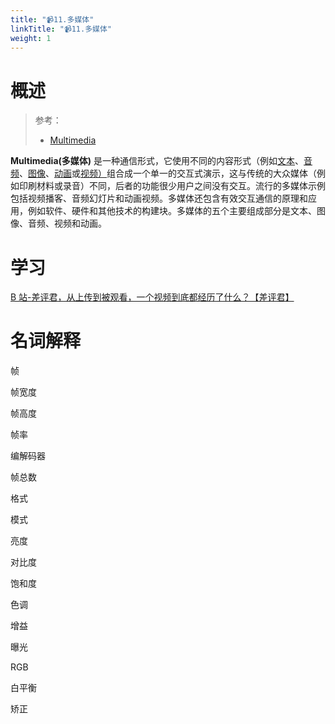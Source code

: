 ```yaml
---
title: "📹11.多媒体"
linkTitle: "📹11.多媒体"
weight: 1
---
```


# 概述

> 参考：
> 
> - [Multimedia](https://en.wikipedia.org/wiki/Multimedia)

**Multimedia(多媒体)** 是一种通信形式，它使用不同的内容形式（例如[文本](https://en.wikipedia.org/wiki/Text_(literary_theory) "文本（文学理论）")、[音频](https://en.wikipedia.org/wiki/Sound "声音")、[图像](https://en.wikipedia.org/wiki/Image "图像")、[动画](https://en.wikipedia.org/wiki/Animation "动画片")或[视频）](https://en.wikipedia.org/wiki/Video "视频")组合成一个单一的交互式演示，这与传统的大众媒体（例如印刷材料或录音）不同，后者的功能很少用户之间没有交互。流行的多媒体示例包括视频播客、音频幻灯片和动画视频。多媒体还包含有效交互通信的原理和应用，例如软件、硬件和其他技术的构建块。多媒体的五个主要组成部分是文本、图像、音频、视频和动画。

# 学习

[B 站-差评君，从上传到被观看，一个视频到底都经历了什么？【差评君】](https://www.bilibili.com/video/BV1kN411B7gx)

# 名词解释

帧

帧宽度

帧高度

帧率

编解码器

帧总数

格式

模式

亮度

对比度

饱和度

色调

增益

曝光

RGB

白平衡

矫正
